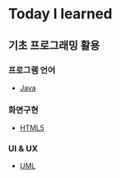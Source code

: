 # Today I learned

## 기초 프로그래밍 활용

### 프로그램 언어

* [Java](git@github.com:oceanfromthewave/Java.git)

### 화면구현
* [HTML5](git@github.com:oceanfromthewave/html5.git)
### UI & UX

* [UML](./UI_UX/UML.md)
